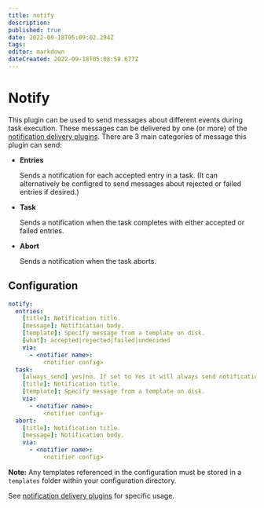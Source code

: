```yaml
---
title: notify
description: 
published: true
date: 2022-09-18T05:09:02.294Z
tags: 
editor: markdown
dateCreated: 2022-09-18T05:08:59.677Z
---
```


# Notify
This plugin can be used to send messages about different events during task execution. These messages can be delivered by one (or more) of the [notification delivery plugins](/Plugins/Notifiers). There are 3 main categories of message this plugin can send:

- **Entries**

  Sends a notification for each accepted entry in a task. (It can alternatively be configred to send messages about rejected or failed entries if desired.)

- **Task**
 
  Sends a notification when the task completes with either accepted or failed entries.

- **Abort**

  Sends a notification when the task aborts.

## Configuration
```yaml
notify:
  entries:
    [title]: Notification title.
    [message]: Notification body.
    [template]: Specify message from a template on disk.
    [what]: accepted|rejected|failed|undecided
    via:
      - <notifier name>:
          <notifier config>
  task:
    [always_send] yes|no. If set to Yes it will always send notification, even when no entries were accepted to task. Default is No. This is recommended only for advanced usage as it can produce many potentially empty notifications.
    [title]: Notification title.
    [template]: Specify message from a template on disk.
    via:
      - <notifier name>:
          <notifier config>
  abort:
    [title]: Notification title.
    [message]: Notification body.
    via:
      - <notifier name>:
          <notifier config>
```

**Note:** Any templates referenced in the configuration must be stored in a `templates` folder within your configuration directory.

See [notification delivery plugins](/Plugins/Notifiers) for specific usage.